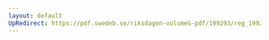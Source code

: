 ```yaml
---
layout: default
UpRedirect: https://pdf.swedeb.se/riksdagen-volumeG-pdf/199293/reg_199293/reg_199293_0563.pdf
---
```

